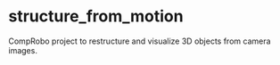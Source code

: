# structure_from_motion
CompRobo project to restructure and visualize 3D objects from camera images. 
